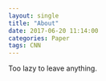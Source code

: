 ```yaml
---
layout: single
title: "About"
date: 2017-06-20 11:14:00
categories: Paper
tags: CNN
---
```


Too lazy to leave anything.